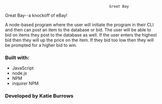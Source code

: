                                                     Great Bay

Great Bay--a knockoff of eBay!

A node-based program where the user will initiate the program in their CLI and then can post an item to the database or bid.  The user will be able to bid on items they post to the database as well.  If the user enters the highest bid then they will up the price on the item.  If they bid too low then they will be prompted for a higher bid to win.

### Built with:
* JavaScript
* node.js
* NPM
* inquirer NPM

### Developed by Katie Burrows

